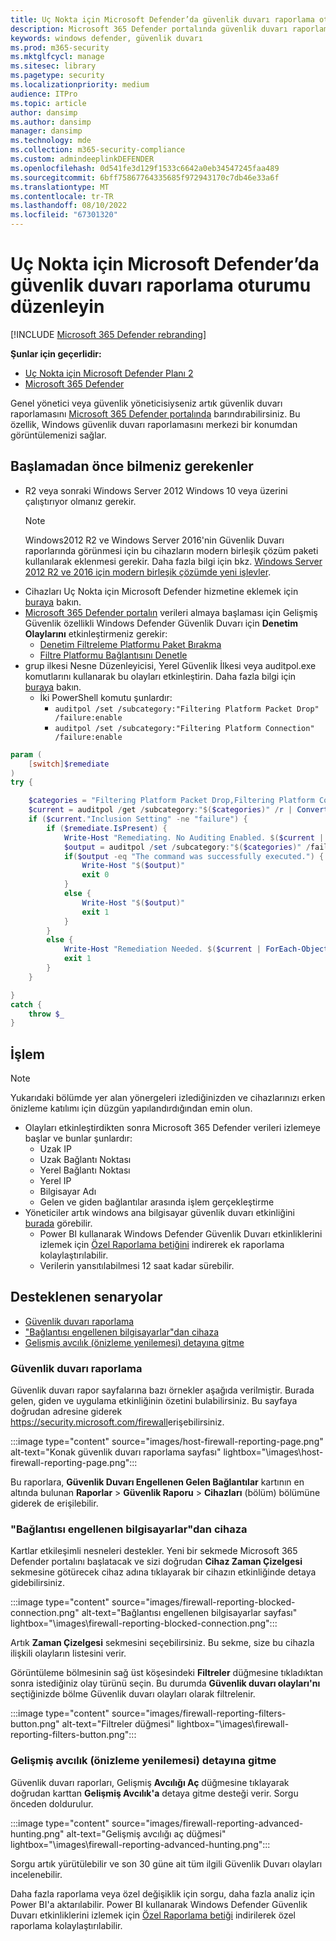 ```yaml
---
title: Uç Nokta için Microsoft Defender’da güvenlik duvarı raporlama oturumu düzenleyin
description: Microsoft 365 Defender portalında güvenlik duvarı raporlamayı barındırın ve görüntüleyin.
keywords: windows defender, güvenlik duvarı
ms.prod: m365-security
ms.mktglfcycl: manage
ms.sitesec: library
ms.pagetype: security
ms.localizationpriority: medium
audience: ITPro
ms.topic: article
author: dansimp
ms.author: dansimp
manager: dansimp
ms.technology: mde
ms.collection: m365-security-compliance
ms.custom: admindeeplinkDEFENDER
ms.openlocfilehash: 0d541fe3d129f1533c6642a0eb34547245faa489
ms.sourcegitcommit: 6bff75867764335685f972943170c7db46e33a6f
ms.translationtype: MT
ms.contentlocale: tr-TR
ms.lasthandoff: 08/10/2022
ms.locfileid: "67301320"
---
```

# <a name="host-firewall-reporting-in-microsoft-defender-for-endpoint"></a>Uç Nokta için Microsoft Defender’da güvenlik duvarı raporlama oturumu düzenleyin

[!INCLUDE [Microsoft 365 Defender rebranding](../../includes/microsoft-defender.md)]

**Şunlar için geçerlidir:**
- [Uç Nokta için Microsoft Defender Planı 2](https://go.microsoft.com/fwlink/p/?linkid=2154037)
- [Microsoft 365 Defender](https://go.microsoft.com/fwlink/?linkid=2118804)

Genel yönetici veya güvenlik yöneticisiyseniz artık güvenlik duvarı raporlamasını [Microsoft 365 Defender portalında](https://security.microsoft.com) barındırabilirsiniz. Bu özellik, Windows güvenlik duvarı raporlamasını merkezi bir konumdan görüntülemenizi sağlar.

## <a name="what-do-you-need-to-know-before-you-begin"></a>Başlamadan önce bilmeniz gerekenler

- R2 veya sonraki Windows Server 2012 Windows 10 veya üzerini çalıştırıyor olmanız gerekir.
     > [!NOTE]
     > Windows2012 R2 ve Windows Server 2016'nin Güvenlik Duvarı raporlarında görünmesi için bu cihazların modern birleşik çözüm paketi kullanılarak eklenmesi gerekir. Daha fazla bilgi için bkz. [Windows Server 2012 R2 ve 2016 için modern birleşik çözümde yeni işlevler](/microsoft-365/security/defender-endpoint/configure-server-endpoints#new-windows-server-2012-r2-and-2016-functionality-in-the-modern-unified-solution).
- Cihazları Uç Nokta için Microsoft Defender hizmetine eklemek için [buraya](onboard-configure.md) bakın.
- <a href="https://go.microsoft.com/fwlink/p/?linkid=2077139" target="_blank">Microsoft 365 Defender portalın</a> verileri almaya başlaması için Gelişmiş Güvenlik özellikli Windows Defender Güvenlik Duvarı için **Denetim Olaylarını** etkinleştirmeniz gerekir:
  - [Denetim Filtreleme Platformu Paket Bırakma](/windows/security/threat-protection/auditing/audit-filtering-platform-packet-drop)
  - [Filtre Platformu Bağlantısını Denetle](/windows/security/threat-protection/auditing/audit-filtering-platform-connection)
- grup ilkesi Nesne Düzenleyicisi, Yerel Güvenlik İlkesi veya auditpol.exe komutlarını kullanarak bu olayları etkinleştirin. Daha fazla bilgi için [buraya](/windows/win32/fwp/auditing-and-logging) bakın.
  - İki PowerShell komutu şunlardır:
    - `auditpol /set /subcategory:"Filtering Platform Packet Drop" /failure:enable`
    - `auditpol /set /subcategory:"Filtering Platform Connection" /failure:enable`

```powershell
param (
    [switch]$remediate
)
try {

    $categories = "Filtering Platform Packet Drop,Filtering Platform Connection"
    $current = auditpol /get /subcategory:"$($categories)" /r | ConvertFrom-Csv    
    if ($current."Inclusion Setting" -ne "failure") {
        if ($remediate.IsPresent) {
            Write-Host "Remediating. No Auditing Enabled. $($current | ForEach-Object {$_.Subcategory + ":" + $_.'Inclusion Setting' + ";"})"
            $output = auditpol /set /subcategory:"$($categories)" /failure:enable
            if($output -eq "The command was successfully executed.") {
                Write-Host "$($output)"
                exit 0
            }
            else {
                Write-Host "$($output)"
                exit 1
            }
        }
        else {
            Write-Host "Remediation Needed. $($current | ForEach-Object {$_.Subcategory + ":" + $_.'Inclusion Setting' + ";"})."
            exit 1
        }
    }

}
catch {
    throw $_
} 
```

## <a name="the-process"></a>İşlem

> [!NOTE]
> Yukarıdaki bölümde yer alan yönergeleri izlediğinizden ve cihazlarınızı erken önizleme katılımı için düzgün yapılandırdığından emin olun.

- Olayları etkinleştirdikten sonra Microsoft 365 Defender verileri izlemeye başlar ve bunlar şunlardır: 
   - Uzak IP
   - Uzak Bağlantı Noktası
   - Yerel Bağlantı Noktası
   - Yerel IP
   - Bilgisayar Adı
   - Gelen ve giden bağlantılar arasında işlem gerçekleştirme
- Yöneticiler artık windows ana bilgisayar güvenlik duvarı etkinliğini [burada](https://security.microsoft.com/firewall) görebilir.
   - Power BI kullanarak Windows Defender Güvenlik Duvarı etkinliklerini izlemek için [Özel Raporlama betiğini](https://github.com/microsoft/MDATP-PowerBI-Templates/tree/master/Firewall) indirerek ek raporlama kolaylaştırılabilir.
   - Verilerin yansıtılabilmesi 12 saat kadar sürebilir.

## <a name="supported-scenarios"></a>Desteklenen senaryolar

- [Güvenlik duvarı raporlama](#firewall-reporting)
- ["Bağlantısı engellenen bilgisayarlar"dan cihaza](#from-computers-with-a-blocked-connection-to-device)
- [Gelişmiş avcılık (önizleme yenilemesi) detayına gitme](#drill-into-advanced-hunting-preview-refresh)

### <a name="firewall-reporting"></a>Güvenlik duvarı raporlama

Güvenlik duvarı rapor sayfalarına bazı örnekler aşağıda verilmiştir. Burada gelen, giden ve uygulama etkinliğinin özetini bulabilirsiniz. Bu sayfaya doğrudan adresine giderek <https://security.microsoft.com/firewall>erişebilirsiniz.

:::image type="content" source="images/host-firewall-reporting-page.png" alt-text="Konak güvenlik duvarı raporlama sayfası" lightbox="\images\host-firewall-reporting-page.png":::

Bu raporlara, **Güvenlik Duvarı Engellenen Gelen Bağlantılar** kartının en altında bulunan **Raporlar** > **Güvenlik Raporu** > **Cihazları** (bölüm) bölümüne giderek de erişilebilir.

### <a name="from-computers-with-a-blocked-connection-to-device"></a>"Bağlantısı engellenen bilgisayarlar"dan cihaza

Kartlar etkileşimli nesneleri destekler. Yeni bir sekmede Microsoft 365 Defender portalını başlatacak ve sizi doğrudan **Cihaz Zaman Çizelgesi** sekmesine götürecek cihaz adına tıklayarak bir cihazın etkinliğinde detaya gidebilirsiniz.

:::image type="content" source="images/firewall-reporting-blocked-connection.png" alt-text="Bağlantısı engellenen bilgisayarlar sayfası" lightbox="\images\firewall-reporting-blocked-connection.png":::

Artık **Zaman Çizelgesi** sekmesini seçebilirsiniz. Bu sekme, size bu cihazla ilişkili olayların listesini verir.

Görüntüleme bölmesinin sağ üst köşesindeki **Filtreler** düğmesine tıkladıktan sonra istediğiniz olay türünü seçin. Bu durumda **Güvenlik duvarı olayları'nı** seçtiğinizde bölme Güvenlik duvarı olayları olarak filtrelenir.

:::image type="content" source="images/firewall-reporting-filters-button.png" alt-text="Filtreler düğmesi" lightbox="\images\firewall-reporting-filters-button.png":::

### <a name="drill-into-advanced-hunting-preview-refresh"></a>Gelişmiş avcılık (önizleme yenilemesi) detayına gitme

Güvenlik duvarı raporları, Gelişmiş **Avcılığı Aç** düğmesine tıklayarak doğrudan karttan **Gelişmiş Avcılık'a** detaya gitme desteği verir. Sorgu önceden doldurulur.

:::image type="content" source="images/firewall-reporting-advanced-hunting.png" alt-text="Gelişmiş avcılığı aç düğmesi" lightbox="\images\firewall-reporting-advanced-hunting.png":::

Sorgu artık yürütülebilir ve son 30 güne ait tüm ilgili Güvenlik Duvarı olayları incelenebilir.

Daha fazla raporlama veya özel değişiklik için sorgu, daha fazla analiz için Power BI'a aktarılabilir. Power BI kullanarak Windows Defender Güvenlik Duvarı etkinliklerini izlemek için [Özel Raporlama betiği](https://github.com/microsoft/MDATP-PowerBI-Templates/tree/master/Firewall) indirilerek özel raporlama kolaylaştırılabilir.
